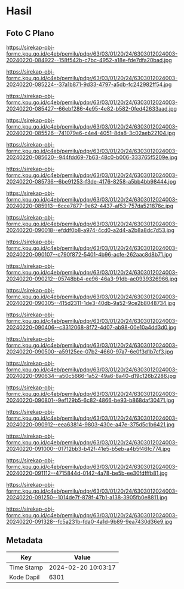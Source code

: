# Hasil

## Foto C Plano

https://sirekap-obj-formc.kpu.go.id/c4eb/pemilu/pdpr/63/03/01/20/24/6303012024003-20240220-084922--158f542b-c7bc-4952-a18e-fde7dfa20bad.jpg

https://sirekap-obj-formc.kpu.go.id/c4eb/pemilu/pdpr/63/03/01/20/24/6303012024003-20240220-085224--37a1b871-9d33-4797-a5db-fc242982ff54.jpg

https://sirekap-obj-formc.kpu.go.id/c4eb/pemilu/pdpr/63/03/01/20/24/6303012024003-20240220-085427--66ebf286-4e95-4e82-b582-0fed42633aad.jpg

https://sirekap-obj-formc.kpu.go.id/c4eb/pemilu/pdpr/63/03/01/20/24/6303012024003-20240220-085526--741079e6-c4e4-4051-8da8-3c02aeb22104.jpg

https://sirekap-obj-formc.kpu.go.id/c4eb/pemilu/pdpr/63/03/01/20/24/6303012024003-20240220-085620--944fdd69-7b63-48c0-b006-333765f5209e.jpg

https://sirekap-obj-formc.kpu.go.id/c4eb/pemilu/pdpr/63/03/01/20/24/6303012024003-20240220-085736--6be91253-f3de-4176-8258-a5bb4bb98444.jpg

https://sirekap-obj-formc.kpu.go.id/c4eb/pemilu/pdpr/63/03/01/20/24/6303012024003-20240220-085913--6cce7877-9e62-4437-af53-757da521876c.jpg

https://sirekap-obj-formc.kpu.go.id/c4eb/pemilu/pdpr/63/03/01/20/24/6303012024003-20240220-090018--efddf0b8-a974-4cd0-a2d4-a2b8a8dc7d53.jpg

https://sirekap-obj-formc.kpu.go.id/c4eb/pemilu/pdpr/63/03/01/20/24/6303012024003-20240220-090107--c790f872-5401-4b96-acfe-262aac8d8b71.jpg

https://sirekap-obj-formc.kpu.go.id/c4eb/pemilu/pdpr/63/03/01/20/24/6303012024003-20240220-090212--05748bb4-ee96-46a3-91db-ac0939326966.jpg

https://sirekap-obj-formc.kpu.go.id/c4eb/pemilu/pdpr/63/03/01/20/24/6303012024003-20240220-090305--415d2311-1de3-40db-9a52-9ce2b8048734.jpg

https://sirekap-obj-formc.kpu.go.id/c4eb/pemilu/pdpr/63/03/01/20/24/6303012024003-20240220-090406--c3312068-8f72-4d07-ab98-00e10a4dd3d0.jpg

https://sirekap-obj-formc.kpu.go.id/c4eb/pemilu/pdpr/63/03/01/20/24/6303012024003-20240220-090500--a59125ee-07b2-4660-97a7-6e0f3d1b7cf3.jpg

https://sirekap-obj-formc.kpu.go.id/c4eb/pemilu/pdpr/63/03/01/20/24/6303012024003-20240220-090634--a50c5666-1a52-49a6-8a40-d19c126b2286.jpg

https://sirekap-obj-formc.kpu.go.id/c4eb/pemilu/pdpr/63/03/01/20/24/6303012024003-20240220-090801--9ef129b5-6c82-4866-be93-b868daf30471.jpg

https://sirekap-obj-formc.kpu.go.id/c4eb/pemilu/pdpr/63/03/01/20/24/6303012024003-20240220-090912--eea63814-9803-430e-a47e-375d5c1b6421.jpg

https://sirekap-obj-formc.kpu.go.id/c4eb/pemilu/pdpr/63/03/01/20/24/6303012024003-20240220-091000--01712bb3-b42f-41e5-b5eb-a4b5f46fc774.jpg

https://sirekap-obj-formc.kpu.go.id/c4eb/pemilu/pdpr/63/03/01/20/24/6303012024003-20240220-091112--4715844d-0142-4a78-be5b-ee30fdfffb81.jpg

https://sirekap-obj-formc.kpu.go.id/c4eb/pemilu/pdpr/63/03/01/20/24/6303012024003-20240220-091250--1014de7f-878f-47b1-a138-3905fb0e8811.jpg

https://sirekap-obj-formc.kpu.go.id/c4eb/pemilu/pdpr/63/03/01/20/24/6303012024003-20240220-091328--fc5a231b-fda0-4a1d-9b89-9ea7430d36e9.jpg


## Metadata

| Key        | Value               |
| ---------- | ------------------- |
| Time Stamp | 2024-02-20 10:03:17 |
| Kode Dapil | 6301                |



